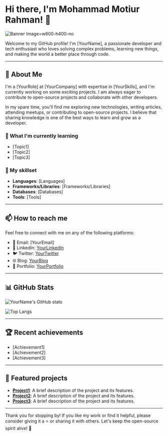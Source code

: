 # Hi there, I'm Mohammad Motiur Rahman! 👋

![Banner Image](https://lh3.googleusercontent.com/pw/AJFCJaW5KTKAOfhgS2YAYjdJu3gQ6mXLZOetOYTj_M4Jn6FVaEhcAfMlA7zOl2xCqsXw94FDM4M-E-S_49SsmfpRofsQLMlFC0UlEvIF_Dif4ZrtL7C9NiZoKdQw9zTyNi4HWDUo_ha0qs-3aRE2NksM23yd0cLshEtklZRJ4EUo28Y1S47NFHNpRNS4Uge90IB-m9EN1ko-5mQgLsycZXoJu9FhEJDRLV91mwU2YP0ZQSc3ZCFGcIU43PIGP9afdklyJ2XcX03-pMXPJfNVLVEFm1iR9G5z9dL-wQgQ80Ap4gzvO1ktdIl8lRi0fpoQ5KYeq8FZRvVdr7IAdmbHMY-hHfOZNARqL_fgEGIrlSab_myOk665UPMNCifdxVbbCvK7W3M-EqybSIAKJVFl0-QT661trn6xBvBV-RSd3ygBQQGzsD3gnQPLhDu4In87B6SyzodAXNeur8NEWxqhIyS3BePjv3kSAmMqwiZZPmo9NaM6dBkL6HuGUeCGucPwVvZ1akM0W8XJXQBjSoUcZVkaikCPdjdrKC6vULSzj8fY59y8s5j4Ka-OtNJME6ssutf7uPedmx4Z8r0Tiq0q9vD2SS1L01FQ2pvflMOuArNNmMgFJ_Tzt4PQCtGWOREO3KebMMKNR6L9v5Qzsb658xuVTI7N4XY9upQOjMMlYYpOURV744WGybx0RZgizr9FnfJw4ZJYorp-_CVklEcn-6YgcvdqtskhL6nJgwxeIksaxg10Xc2gX8_VLtnkVqntO3TVzO919FBM8uUKF8lYDc9pzUZAKyBX6O30pArRS6ci5_WG8qIrEFJxGFin0GPcYCt46e0YYzH0JtQ6FLxC9rCaGAEuTQz1bKxicRW0_rfz1HhJ5eBe2aEgjv7KYqahhhWk7xEwCwYMR6sPLpvQ9rtjSe9IRBKjWERwqfYXUB3aay2rE18os2S__T97exi-1vUbdDgP1G0IHGQnIOI1byiTJ_Tf_7MNNvGz_ni5oUoXzHqu7F04kjQAjwKByJ7gOriT_o-xUsB9eBE4W54=w958-h1278-s-no?authuser=2&authuser=2)=w600-h400-no 

Welcome to my GitHub profile! I'm [YourName], a passionate developer and tech enthusiast who loves solving complex problems, learning new things, and making the world a better place through code.

---

## 🔭 About Me

I'm a [YourRole] at [YourCompany] with expertise in [YourSkills], and I'm currently working on some exciting projects. I am always eager to contribute to open-source projects and collaborate with other developers.

In my spare time, you'll find me exploring new technologies, writing articles, attending meetups, or contributing to open-source projects. I believe that sharing knowledge is one of the best ways to learn and grow as a developer.

### 🌱 What I'm currently learning

- [Topic1]
- [Topic2]
- [Topic3]

### 💼 My skillset

- **Languages**: [Languages]
- **Frameworks/Libraries**: [Frameworks/Libraries]
- **Databases**: [Databases]
- **Tools**: [Tools]

---

## 📫 How to reach me

Feel free to connect with me on any of the following platforms:

- 📧 Email: [YourEmail]
- 💼 LinkedIn: [YourLinkedIn](https://www.linkedin.com/in/yourusername/)
- 🐦 Twitter: [YourTwitter](https://twitter.com/yourusername)
- 🌐 Blog: [YourBlog](https://www.yourblog.com/)
- 🎨 Portfolio: [YourPortfolio](https://www.yourportfolio.com/)

---

## 📊 GitHub Stats

![YourName's GitHub stats](https://github-readme-stats.vercel.app/api?username=yourusername&show_icons=true&theme=radical)

![Top Langs](https://github-readme-stats.vercel.app/api/top-langs/?username=yourusername&layout=compact&theme=radical)

---

## 🏆 Recent achievements

- [Achievement1]
- [Achievement2]
- [Achievement3]

---

## 🌟 Featured projects

- **[Project1](https://github.com/yourusername/project1)**: A brief description of the project and its features.
- **[Project2](https://github.com/yourusername/project2)**: A brief description of the project and its features.
- **[Project3](https://github.com/yourusername/project3)**: A brief description of the project and its features.

---

Thank you for stopping by! If you like my work or find it helpful, please consider giving it a ⭐️ or sharing it with others. Let's keep the open-source spirit alive! 🚀
